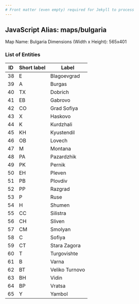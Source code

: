 ```yaml
---
# Front matter (even empty) required for Jekyll to process
---
```


## JavaScript Alias: maps/bulgaria

Map Name: Bulgaria
Dimensions (Width x Height): 565x401





### List of Entities

ID | Short label | Label
---|---|---|
38|E|Blagoevgrad
39|A|Burgas
40|TX|Dobrich
41|EB|Gabrovo
42|CO|Grad Sofiya
43|X|Haskovo
44|K|Kurdzhali
45|KH|Kyustendil
46|OB|Lovech
47|M|Montana
48|PA|Pazardzhik
49|PK|Pernik
50|EH|Pleven
51|PB|Plovdiv
52|PP|Razgrad
53|P|Ruse
54|H|Shumen
55|CC|Silistra
56|CH|Sliven
57|CM|Smolyan
58|C|Sofiya
59|CT|Stara Zagora
60|T|Turgovishte
61|B|Varna
62|BT|Veliko Turnovo
63|BH|Vidin
64|BP|Vratsa
65|Y|Yambol


